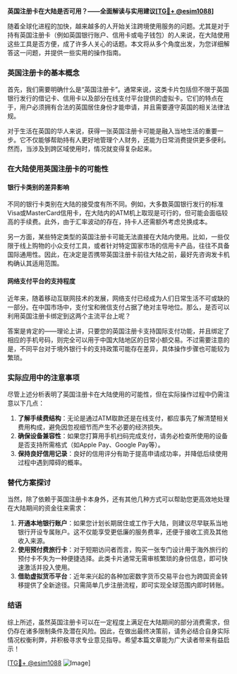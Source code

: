 **英国注册卡在大陆是否可用？——全面解读与实用建议[[TG💪+ @esim1088](https://t.me/s/esim1088)]**

随着全球化进程的加快，越来越多的人开始关注跨境使用服务的问题。尤其是对于持有英国注册卡（例如英国银行账户、信用卡或电子钱包）的人来说，在大陆使用这些工具是否方便，成了许多人关心的话题。本文将从多个角度出发，为您详细解答这一问题，并提供一些实用的操作指南。

### 英国注册卡的基本概念

首先，我们需要明确什么是“英国注册卡”。通常来说，这类卡片包括但不限于英国银行发行的借记卡、信用卡以及部分在线支付平台提供的虚拟卡。它们的特点在于，用户必须拥有合法的英国居住身份才能申请，并且需要遵守英国的相关法律法规。

对于生活在英国的华人来说，获得一张英国注册卡可能是融入当地生活的重要一步。它不仅能够帮助持有人更好地管理个人财务，还能为日常消费提供更多便利。然而，当涉及到跨区域使用时，情况就变得复杂起来。

### 在大陆使用英国注册卡的可能性

#### 银行卡类别的差异影响

不同的银行卡类别在大陆的接受度有所不同。例如，大多数英国银行发行的标准Visa或MasterCard信用卡，在大陆内的ATM机上取现是可行的，但可能会面临较高的手续费。此外，由于汇率波动的存在，持卡人还需额外考虑兑换成本。

另一方面，某些特定类型的英国注册卡可能无法直接在大陆内使用。比如，一些仅限于线上购物的小众支付工具，或者针对特定国家市场的信用卡产品，往往不具备国际通用性。因此，在决定是否携带英国注册卡前往大陆之前，最好先咨询发卡机构确认其适用范围。

#### 网络支付平台的支持程度

近年来，随着移动互联网技术的发展，网络支付已经成为人们日常生活不可或缺的一部分。在中国市场中，支付宝和微信支付占据了绝对主导地位。那么，是否可以利用英国注册卡绑定到这两个主流平台上呢？

答案是肯定的——理论上讲，只要您的英国注册卡支持国际支付功能，并且绑定了相应的手机号码，则完全可以用于中国大陆地区的日常小额交易。不过需要注意的是，不同平台对于境外银行卡的支持政策可能存在差异，具体操作步骤也可能较为繁琐。

### 实际应用中的注意事项

尽管上述分析表明了英国注册卡在大陆使用的可能性，但在实际操作过程中仍需注意以下几点：

1. **了解手续费结构**：无论是通过ATM取款还是在线支付，都应事先了解清楚相关费用构成，避免因忽视细节而产生不必要的经济损失。
2. **确保设备兼容性**：如果您打算用手机扫码完成支付，请务必检查所使用的设备是否支持所需格式（如Apple Pay、Google Pay等）。
3. **保持良好信用记录**：良好的信用评分有助于提高申请成功率，并降低后续使用过程中遇到障碍的概率。

### 替代方案探讨

当然，除了依赖于英国注册卡本身外，还有其他几种方式可以帮助您更高效地处理在大陆期间的资金往来需求：

1. **开通本地银行账户**：如果您计划长期居住或工作于大陆，则建议尽早联系当地银行开设专属账户。这不仅能享受更低廉的服务费率，还便于接收工资及其他收入来源。
2. **使用预付费旅行卡**：对于短期访问者而言，购买一张专门设计用于海外旅行的预付卡不失为一种便捷选择。此类卡片通常无需审核繁琐的身份信息，即可快速激活并投入使用。
3. **借助虚拟货币平台**：近年来兴起的各种加密数字货币交易平台也为跨国资金转移提供了全新途径。只需简单几步注册流程，即可实现全球范围内即时转账。

### 结语

综上所述，虽然英国注册卡可以在一定程度上满足在大陆期间的部分消费需求，但仍存在诸多限制条件及潜在风险。因此，在做出最终决策前，请务必结合自身实际情况权衡利弊，并积极寻求专业意见指导。希望本篇文章能为广大读者带来有益启示！

[[TG💪+ @esim1088](https://t.me/s/esim1088) ![Image](https://i.postimg.cc/4NQfJmqS/Snipaste-2025-05-13-00-14-12.png)]